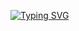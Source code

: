 [![Typing SVG](https://readme-typing-svg.demolab.com?font=Comic+Sans+MS&pause=1000&color=E0F708&width=435&lines=%D0%9E%D0%BD%D0%BB%D0%B0%D0%B9%D0%BD+%D0%B1%D0%B8%D0%B1%D0%BB%D0%B8%D0%BE%D1%82%D0%B5%D0%BA%D0%B0+%22Elib%22)](https://git.io/typing-svg)